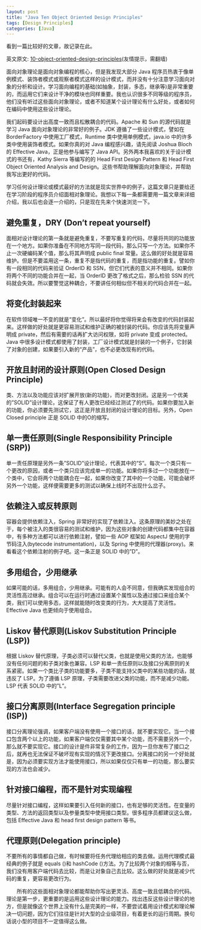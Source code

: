 ```yaml
---
layout: post
title: "Java Ten Object Oriented Design Principles"
tags: [Design Principles]
categories: [Java]
---
```


看到一篇比较好的文章，故记录在此。

英文原文: [10-object-oriented-design-principles](http://javarevisited.blogspot.hk/2012/03/10-object-oriented-design-principles.html)(友情提示，需翻墙)

面向对象理论是面向对象编程的核心，但是我发现大部分 Java 程序员热衷于像单例模式、装饰者模式或观察者模式这样的设计模式，而并没有十分注意学习面向对象的分析和设计。学习面向编程的基础(如抽象，封装，多态，继承等)是非常重要的，而运用它们来设计干净的模块也同样重要。我也认识很多不同等级的程序员，他们没有听过这些面向对象理论，或者不知道某个设计理论有什么好处，或者如何在编码中使用这些设计理论。

我们起码要设计出高度一致而且松散耦合的代码。Apache 和 Sun 的源代码就是学习 Java 面向对象理论的非常好的例子。JDK 遵循了一些设计模式，譬如在 BorderFactory 中使用工厂模式，Runtime 类中使用单例模式，java.io 中的许多类中使用装饰者模式。如果你真的对 Java 编程感兴趣，请先阅读 Joshua Bloch 的 Effective Java，正是他参与编写了 Java API。另外两本我喜欢的关于设计模式的书还有，Kathy Sierra 等编写的的 Head First Design Pattern 和 Head First Object Oriented Analysis and Design。这些书帮助理解面向对象理论，并帮助我写出更好的代码。

学习任何设计理论或模式最好的方法就是现实世界中的例子，这篇文章只是要给还在学习阶段的程序员介绍面相对象理论。我想以下每一条都需要用一篇文章来详细介绍，我以后也会逐一介绍的，只是现在先来个快速浏览一下。

## 避免重复，DRY (Don’t repeat yourself)

面相对设计理论的第一条就是避免重复，不要写重复的代码，尽量将共同的功能放在一个地方。如果你准备在不同地方写同一段代码，那么只写一个方法。如果你不止一次硬编码某个值，那么将其声明成 public final 常量。这么做的好处就是容易维护。但是不要滥用这一条，重复不是指代码的重复，而是指功能的重复。譬如你有一段相同的代码来验证 OrderID 和 SSN，但它们代表的意义并不相同。如果你将两个不同的功能合并在一起，当 OrderID 更改了格式之后，那么检验 SSN 的代码就会失效。所以要警觉这种耦合，不要讲任何相似但不相关的代码合并在一起。

## 将变化封装起来

在软件领域唯一不变的就是“变化”。所以最好将你觉得将来会有改变的代码封装起来。这样做的好处就是更容易测试和维护正确的被封装的代码。你应该先将变量声明成 private，然后有需要的话再扩大访问权限，如将 private 变成 protected。Java 中很多设计模式都使用了封装，工厂设计模式就是封装的一个例子，它封装了对象的创建，如果要引入新的“产品”，也不必更改现有的代码。

## 开放且封闭的设计原则(Open Closed Design Principle)

类、方法以及功能应该对扩展开放(新的功能)，而对更改封闭。这是另一个优美的”SOLID”设计理论，这保证了有人更改已经经过测试了的代码。如果你要加入新的功能，你必须要先测试它，这正是开放且封闭的设计理论的目标。另外，Open Closed principle 正是 SOLID 中的O的缩写。

## 单一责任原则(Single Responsibility Principle (SRP))

单一责任原理是另外一条”SOLID”设计理论，代表其中的“S”。每次一个类只有一个更改的原因，或者一个类只应该完成单一的功能。如果你将多过一个功能放在一个类中，它会将两个功能耦合在一起，如果你改变了其中的一个功能，可能会破坏另外一个功能，这样便需要更多的测试以确保上线时不出现什么岔子。

## 依赖注入或反转原则

容器会提供依赖注入，Spring 非常好的实现了依赖注入。这条原理的美妙之处在于，每个被注入的类很容易的测试和维护，因为这些对象的创建代码都集中在容器中，有多种方法都可以进行依赖注射，譬如一些 AOP 框架如 AspectJ 使用的字节码注入(bytecode instrumentation)，以及 Spring 中使用的代理器(proxy)。来看看这个依赖注射的例子吧。这一条正是 SOLID 中的”D”。

## 多用组合，少用继承

如果可能的话，多用组合，少用继承。可能有的人会不同意，但我确实发现组合的灵活性高过继承。组合可以在运行时通过设置某个属性以及通过接口来组合某个类，我们可以使用多态，这样就能随时改变类的行为，大大提高了灵活性。Effective Java 也更倾向于使用组合。

## Liskov 替代原则(Liskov Substitution Principle (LSP))

根据 Liskov 替代原理，子类必须可以替代父类，也就是使用父类的方法，也能够没有任何问题的和子类对象也兼容。LSP 和单一责任原则以及接口分离原则的关系紧密。如果一个类比子类的功能要多，子类不能支持父类中的某些功能的话，就违反了 LSP。为了遵循 LSP 原理，子类需要改进父类的功能，而不是减少功能。LSP 代表 SOLID 中的”L”。

## 接口分离原则(Interface Segregation principle (ISP))

接口分离理论强调，如果客户端没有使用一个接口的话，就不要实现它。当一个接口包含两个以上的功能，如果客户端仅仅需要其中某个功能，而不需要另外一个，那么就不要实现它。接口的设计是件非常复杂的工作，因为一旦你发布了接口之后，就再也无法保证不破坏现有实现的情况下更改接口。分离接口的另一个好处就是，因为必须要实现方法才能使用接口，所以如果仅仅只有单一的功能，那么要实现的方法也会减少。

## 针对接口编程，而不是针对实现编程

尽量针对接口编程，这样如果要引入任何新的接口，也有足够的灵活性。在变量的类型、方法的返回类型以及参量类型中使用接口类型。很多程序员都建议这么做，包括 Effective Java 和 head first design pattern 等书。

## 代理原则(Delegation principle)

不要所有的事情都自己做，有时候要将任务代理给相应的类去做。运用代理模式最经典的例子就是 equals ()和 hashCode ()方法。为了比较两个对象的相等与否，我们没有用客户端代码去比较，而是让对象自己去比较。这么做的好处就是减少代码的重复，更容易更改行为。

　　所有的这些面相对象理论都能帮助你写出更灵活、高度一致且低耦合的代码。理论是第一步，更重要的是运用这些设计理论的能力。找出违反这些设计理论的地方，但是就像这个世界上没有什么是完美的一样，不要尝试着用设计模式和理论解决一切问题，因为它们往往是针对大型的企业级项目，有着更长的运行周期。换句话说小型的项目不一定值得这么做。
